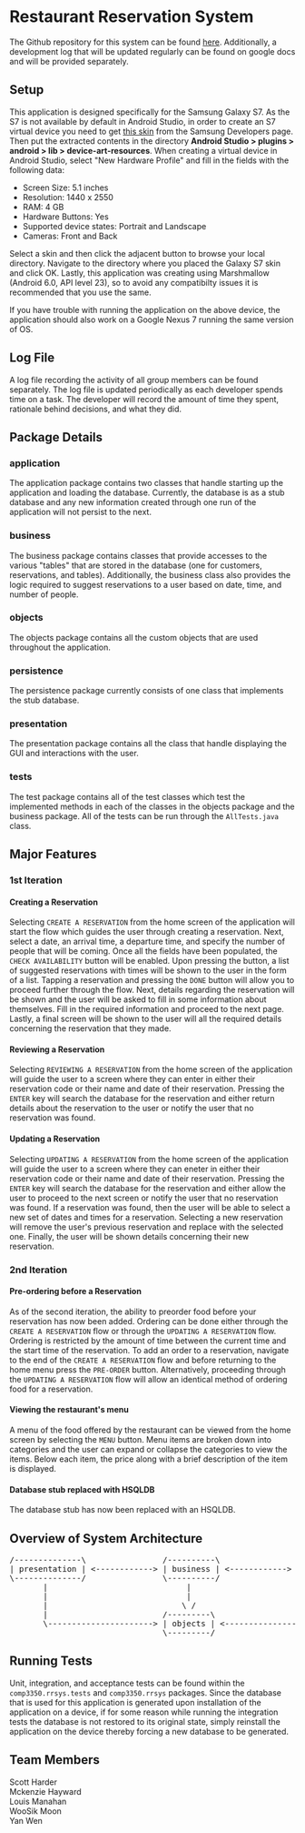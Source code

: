 # Restaurant Reservation System

The Github repository for this system can be found [here](https://github.com/sharder996/rrsys). Additionally, a development log  that will be updated regularly can be found on google docs and will be provided separately.

## Setup

This application is designed specifically for the Samsung Galaxy S7. As the S7 is not available by default in Android Studio, in order to create an S7 virtual device you need to get [this skin](https://developer.samsung.com/galaxy-emulator-skin/galaxy_s_series.html) from  the Samsung Developers page. Then put the extracted contents in the directory **Android Studio > plugins > android > lib > device-art-resources**. When creating a virtual device in Android Studio, select "New Hardware Profile" and fill in the fields with the following data:

- Screen Size: 5.1 inches
- Resolution: 1440 x 2550
- RAM: 4 GB
- Hardware Buttons: Yes
- Supported device states: Portrait and Landscape
- Cameras: Front and Back

Select a skin and then click the adjacent button to browse your local directory. Navigate to the directory where you placed the Galaxy S7 skin and click OK. Lastly, this application was creating using Marshmallow (Android 6.0, API level 23), so to avoid any compatibilty issues it is recommended that you use the same.

If you have trouble with running the application on the above device, the application should also work on a Google Nexus 7 running the same version of OS.

## Log File

A log file recording the activity of all group members can be found separately. The log file is updated periodically as each developer spends time on a task. The developer will record the amount of time they spent, rationale behind decisions, and what they did.

## Package Details

### application

The application package contains two classes that handle starting up the application and loading the database. Currently, the database is as a stub database and any new information created through one run of the application will not persist to the next.

### business

The business package contains classes that provide accesses to the various "tables" that are stored in the database (one for customers, reservations, and tables). Additionally, the business class also provides the logic required to suggest reservations to a user based on date, time, and number of people.

### objects

The objects package contains all the custom objects that are used throughout the application.

### persistence

The persistence package currently consists of one class that implements the stub database.

### presentation

The presentation package contains all the class that handle displaying the GUI and interactions with the user.

### tests

The test package contains all of the test classes which test the implemented methods in each of the classes in the objects package and the business package. All of the tests can be run through the `AllTests.java` class.

## Major Features

### 1st Iteration

#### Creating a Reservation

Selecting `CREATE A RESERVATION` from the home screen of the application will start the flow which guides the user through creating a reservation. Next, select a date, an arrival time, a departure time, and specify the number of people that will be coming. Once all the fields have been populated, the `CHECK AVAILABILITY` button will be enabled. Upon pressing the button, a list of suggested reservations with times will be shown to the user in the form of a list. Tapping a reservation and pressing the `DONE` button will allow you to proceed further through the flow. Next, details regarding the reservation will be shown and the user will be asked to fill in some information about themselves. Fill in the required information and proceed to the next page. Lastly, a final screen will be shown to the user will all the required details concerning the reservation that they made.

#### Reviewing a Reservation

Selecting `REVIEWING A RESERVATION` from the home screen of the application will guide the user to a screen where they can enter in either their reservation code or their name and date of their reservation. Pressing the `ENTER` key will search the database for the reservation and either return details about the reservation to the user or notify the user that no reservation was found.

#### Updating a Reservation

Selecting `UPDATING A RESERVATION` from the home screen of the application will guide the user to a screen where they can eneter in either their reservation code or their name and date of their reservation. Pressing the `ENTER` key will search the database for the reservation and either allow the user to proceed to the next screen or notify the user that no reservation was found. If a reservation was found, then the user will be able to select a new set of dates and times for a reservation. Selecting a new reservation will remove the user's previous reservation and replace with the selected one. Finally, the user will be shown details concerning their new reservation.

### 2nd Iteration

#### Pre-ordering before a Reservation

As of the second iteration, the ability to preorder food before your reservation has now been added. Ordering can be done either through the `CREATE A RESERVATION` flow or through the `UPDATING A RESERVATION` flow. Ordering is restricted by the amount of time between the current time and the start time of the reservation. To add an order to a reservation, navigate to the end of the `CREATE A RESERVATION` flow and before returning to the home menu press the `PRE-ORDER` button. Alternatively, proceeding through the `UPDATING A RESERVATION` flow will allow an identical method of ordering food for a reservation.

#### Viewing the restaurant's menu

A menu of the food offered by the restaurant can be viewed from the home screen by selecting the `MENU` button. Menu items are broken down into categories and the user can expand or collapse the categories to view the items. Below each item, the price along with a brief description of the item is displayed.

#### Database stub replaced with HSQLDB

The database stub has now been replaced with an HSQLDB.

## Overview of System Architecture

<pre>
/--------------\                /----------\                /-------------\                /--------\
| presentation | <------------> | business | <------------> | persistance | <------------> | HSQLDB |
\--------------/                \----------/                \-------------/                \--------/
       |                             |                             |
       |                             |                             |                   /----------------\
       |                            \ /                            |                   | DataAccessStub |
       |                        /---------\                        |                   \----------------/
       \----------------------> | objects | <----------------------/
                                \---------/
</pre>

## Running Tests

Unit, integration, and acceptance tests can be found within the `comp3350.rrsys.tests` and `comp3350.rrsys` packages. Since the database that is used for this application is generated upon installation of the application on a device, if for some reason while running the integration tests the database is not restored to its original state, simply reinstall the application on the device thereby forcing a new database to be generated.

## Team Members

Scott Harder  
Mckenzie Hayward  
Louis Manahan  
WooSik Moon  
Yan Wen
